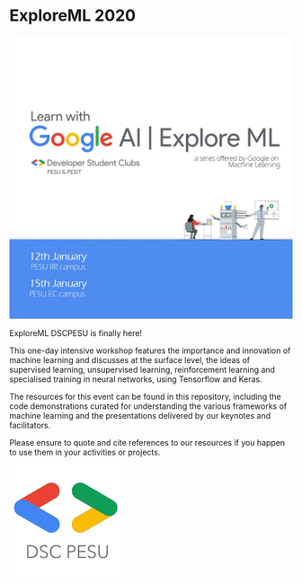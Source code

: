 # ExploreML 2020

![ExploreML logo](/images/poster.jpeg)


ExploreML DSCPESU is finally here!

This one-day intensive workshop features the importance and innovation of machine learning and discusses at the surface level, the ideas of supervised learning, unsupervised learning, reinforcement learning and specialised training in neural networks, using Tensorflow and Keras.

The resources for this event can be found in this repository, including the code demonstrations curated for understanding the various frameworks of machine learning and the presentations delivered by our keynotes and facilitators.

Please ensure to quote and cite references to our resources if you happen to use them in your activities or projects.


![ExploreML logo](/images/logo.png)
